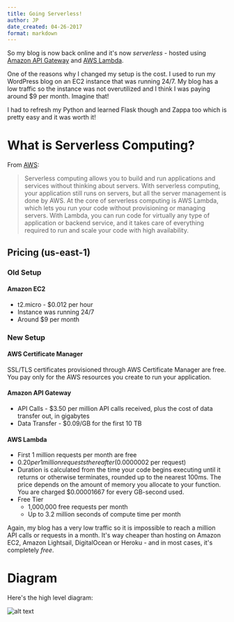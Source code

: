```yaml
---
title: Going Serverless!
author: JP
date_created: 04-26-2017
format: markdown
---
```


So my blog is now back online and it's now *serverless* - hosted using [Amazon API Gateway](https://aws.amazon.com/api-gateway/) and [AWS Lambda](https://aws.amazon.com/lambda/).

One of the reasons why I changed my setup is the cost. I used to run my WordPress blog on an EC2 instance that was running 24/7. My blog has a low traffic so the instance was not overutilized and I think I was paying around $9 per month. Imagine that!

I had to refresh my Python and learned Flask though and Zappa too which is pretty easy and it was worth it!

# What is Serverless Computing?

From [AWS](https://aws.amazon.com/serverless/):

> Serverless computing allows you to build and run applications and services without thinking about servers. With serverless computing, your application still runs on servers, but all the server management is done by AWS. At the core of serverless computing is AWS Lambda, which lets you run your code without provisioning or managing servers. With Lambda, you can run code for virtually any type of application or backend service, and it takes care of everything required to run and scale your code with high availability.

## Pricing (us-east-1)

### Old Setup

#### Amazon EC2

* t2.micro - $0.012 per hour
* Instance was running 24/7
* Around $9 per month

### New Setup

#### AWS Certificate Manager

SSL/TLS certificates provisioned through AWS Certificate Manager are free. You pay only for the AWS resources you create to run your application.

#### Amazon API Gateway

* API Calls - $3.50 per million API calls received, plus the cost of data transfer out, in gigabytes
* Data Transfer - $0.09/GB for the first 10 TB

#### AWS Lambda

* First 1 million requests per month are free
* $0.20 per 1 million requests thereafter ($0.0000002 per request)
* Duration is calculated from the time your code begins executing until it returns or otherwise terminates, rounded up to the nearest 100ms. The price depends on the amount of memory you allocate to your function. You are charged $0.00001667 for every GB-second used.
* Free Tier
    * 1,000,000 free requests per month
    * Up to 3.2 million seconds of compute time per month

Again, my blog has a very low traffic so it is impossible to reach a million API calls or requests in a month. It's way cheaper than hosting on Amazon EC2, Amazon Lightsail, DigitalOcean or Heroku - and in most cases, it's completely *free*.

# Diagram

Here's the high level diagram:

![alt text](https://cdn.lazyadm.in/aws-sa.png "Serverless Architecture")
